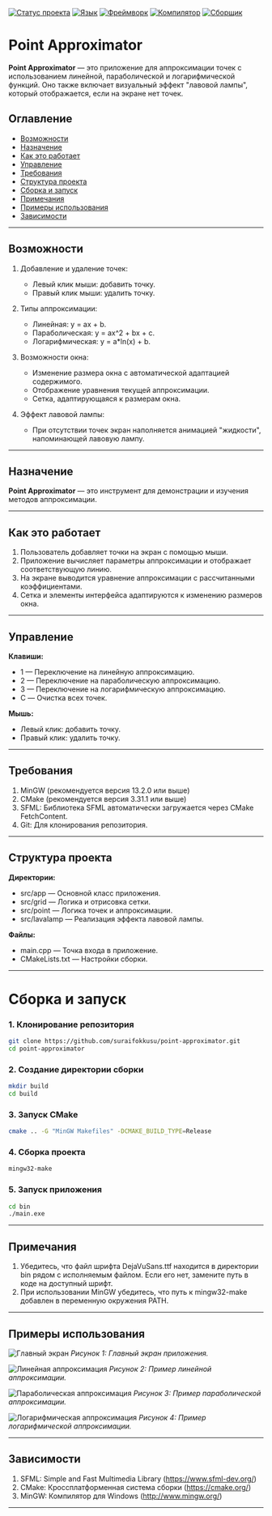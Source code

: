 [![Статус проекта](https://img.shields.io/badge/Статус-Завершен-brightgreen?style=flat-square)](https://github.com/yourusername/PointApproximator)
[![Язык](https://img.shields.io/badge/Язык-C++%2017-orange?style=flat-square)](https://en.wikipedia.org/wiki/C%2B%2B)
[![Фреймворк](https://img.shields.io/badge/Фреймворк-SFML%202.6-red?style=flat-square)](https://www.sfml-dev.org/)
[![Компилятор](https://img.shields.io/badge/Компилятор-MinGW%2013.2.0-blue?style=flat-square)](https://www.mingw-w64.org/)
[![Сборщик](https://img.shields.io/badge/Сборщик-CMake%203.31.1-blueviolet?style=flat-square)](https://cmake.org/)

# Point Approximator

**Point Approximator** — это приложение для аппроксимации точек с использованием линейной, параболической и логарифмической функций. Оно также включает визуальный эффект "лавовой лампы", который отображается, если на экране нет точек.

## Оглавление

- [Возможности](#возможности)
- [Назначение](#назначение)
- [Как это работает](#как-это-работает)
- [Управление](#управление)
- [Требования](#требования)
- [Структура проекта](#структура-проекта)
- [Сборка и запуск](#сборка-и-запуск)
- [Примечания](#примечания)
- [Примеры использования](#примеры-использования)
- [Зависимости](#зависимости)

---

## Возможности

1. Добавление и удаление точек:

   - Левый клик мыши: добавить точку.
   - Правый клик мыши: удалить точку.

2. Типы аппроксимации:

   - Линейная: y = ax + b.
   - Параболическая: y = ax^2 + bx + c.
   - Логарифмическая: y = a\*ln(x) + b.

3. Возможности окна:

   - Изменение размера окна с автоматической адаптацией содержимого.
   - Отображение уравнения текущей аппроксимации.
   - Сетка, адаптирующаяся к размерам окна.

4. Эффект лавовой лампы:
   - При отсутствии точек экран наполняется анимацией "жидкости", напоминающей лавовую лампу.

---

## Назначение

**Point Approximator** — это инструмент для демонстрации и изучения методов аппроксимации.

---

## Как это работает

1. Пользователь добавляет точки на экран с помощью мыши.
2. Приложение вычисляет параметры аппроксимации и отображает соответствующую линию.
3. На экране выводится уравнение аппроксимации с рассчитанными коэффициентами.
4. Сетка и элементы интерфейса адаптируются к изменению размеров окна.

---

## Управление

**Клавиши:**

- 1 — Переключение на линейную аппроксимацию.
- 2 — Переключение на параболическую аппроксимацию.
- 3 — Переключение на логарифмическую аппроксимацию.
- C — Очистка всех точек.

**Мышь:**

- Левый клик: добавить точку.
- Правый клик: удалить точку.

---

## Требования

1. MinGW (рекомендуется версия 13.2.0 или выше)
2. CMake (рекомендуется версия 3.31.1 или выше)
3. SFML: Библиотека SFML автоматически загружается через CMake FetchContent.
4. Git: Для клонирования репозитория.

---

## Структура проекта

**Директории:**

- src/app — Основной класс приложения.
- src/grid — Логика и отрисовка сетки.
- src/point — Логика точек и аппроксимации.
- src/lavalamp — Реализация эффекта лавовой лампы.

**Файлы:**

- main.cpp — Точка входа в приложение.
- CMakeLists.txt — Настройки сборки.

---

# Сборка и запуск

### 1. Клонирование репозитория

```bash
git clone https://github.com/suraifokkusu/point-approximator.git
cd point-approximator
```

### 2. Создание директории сборки

```bash
mkdir build
cd build
```

### 3. Запуск CMake

```bash
cmake .. -G "MinGW Makefiles" -DCMAKE_BUILD_TYPE=Release
```

### 4. Сборка проекта

```bash
mingw32-make
```

### 5. Запуск приложения

```bash
cd bin
./main.exe
```

---

## Примечания

1. Убедитесь, что файл шрифта DejaVuSans.ttf находится в директории bin рядом с исполняемым файлом. Если его нет, замените путь в коде на доступный шрифт.
2. При использовании MinGW убедитесь, что путь к mingw32-make добавлен в переменную окружения PATH.

---

## Примеры использования

![Главный экран](img/main.png)
_Рисунок 1: Главный экран приложения._

![Линейная аппроксимация](img/linear.png)
_Рисунок 2: Пример линейной аппроксимации._

![Параболическая аппроксимация](img/parabolic.png)
_Рисунок 3: Пример параболической аппроксимации._

![Логарифмическая аппроксимация](img/logarithmic.png)
_Рисунок 4: Пример логарифмической аппроксимации._

---

## Зависимости

1. SFML: Simple and Fast Multimedia Library (https://www.sfml-dev.org/)
2. CMake: Кроссплатформенная система сборки (https://cmake.org/)
3. MinGW: Компилятор для Windows (http://www.mingw.org/)

---
